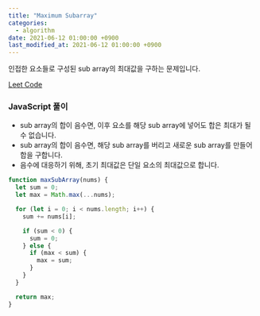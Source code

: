 ```yaml
---
title: "Maximum Subarray"
categories: 
  - algorithm
date: 2021-06-12 01:00:00 +0900
last_modified_at: 2021-06-12 01:00:00 +0900
---
```


인접한 요소들로 구성된 sub array의 최대값을 구하는 문제입니다. 

[Leet Code](https://leetcode.com/problems/maximum-subarray)

### JavaScript 풀이
- sub array의 합이 음수면, 이후 요소를 해당 sub array에 넣어도 합은 최대가 될 수 없습니다.
- sub array의 합이 음수면, 해당 sub array를 버리고 새로운 sub array를 만들어 합을 구합니다.
- 음수에 대응하기 위해, 초기 최대값은 단일 요소의 최대값으로 합니다.

``` js
function maxSubArray(nums) {
  let sum = 0;
  let max = Math.max(...nums);

  for (let i = 0; i < nums.length; i++) {
    sum += nums[i];

    if (sum < 0) {
      sum = 0;
    } else {
      if (max < sum) {
        max = sum;
      }
    }
  }

  return max;
}

```
